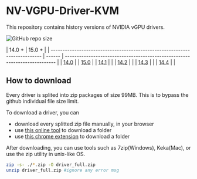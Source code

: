 # NV-VGPU-Driver-KVM
This repository contains history versions of NVIDIA vGPU drivers.

![GitHub repo size](https://img.shields.io/github/repo-size/justin-himself/NV-VGPU-History-Driver)

| 14.0 +                                                                     | 15.0 + |
| -------------------------------------------------------------------------- | ------ | -------------------------------------------------------------------------- |
| [14.0](https://github.com/justin-himself/NV-VGPU-History-Driver/tree/14.0) |        | [15.0](https://github.com/justin-himself/NV-VGPU-History-Driver/tree/15.0) |
| [14.1](https://github.com/justin-himself/NV-VGPU-History-Driver/tree/14.1) |        |
| [14.2](https://github.com/justin-himself/NV-VGPU-History-Driver/tree/14.2) |        |
| [14.3](https://github.com/justin-himself/NV-VGPU-History-Driver/tree/14.3) |        |
| [14.4](https://github.com/justin-himself/NV-VGPU-History-Driver/tree/14.4) |        |



## How to download

Every driver is splited into zip packages of size 99MB. This is to bypass the github individual file size limit.

To download a driver, you can

- download every splitted zip file manually, in your browser
- use [this online tool](https://download-directory.github.io/) to download a folder
- use [this chrome extension](https://chrome.google.com/webstore/detail/gitzip-for-github/ffabmkklhbepgcgfonabamgnfafbdlkn) to download a folder

After downloading, you can use tools such as 7zip(Windows), Keka(Mac), or use the zip utility in unix-like OS.

```bash
zip -s- ./*.zip -O driver_full.zip
unzip driver_full.zip #ignore any error msg
```
